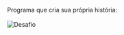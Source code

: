 Programa que cria sua própria história:<br><br>
<img src="Vídeos/ChallengeDay03.mp4" alt="Desafio">
